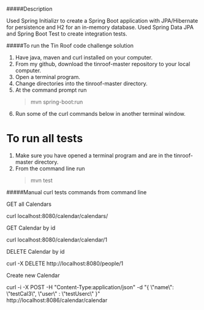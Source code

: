 #####Description

Used Spring Initializr to create a Spring Boot application with JPA/Hibernate for persistence and H2 for an in-memory database. Used Spring Data JPA and Spring Boot Test to create integration tests.

#####To run the Tin Roof code challenge solution

1. Have java, maven and curl installed on your computer.
2. From my github, download the tinroof-master repository to your local computer.
3. Open a terminal program.
4. Change directories into the tinroof-master directory.
5. At the command prompt run
   >mvn spring-boot:run
6. Run some of the curl commands below in another terminal window. 

# To run all tests
1. Make sure you have opened a terminal program and are in the tinroof-master directory.
2. From the command line run
   >mvn test
   
#####Manual curl tests commands from command line

GET all Calendars

curl localhost:8080/calendar/calendars/

GET Calendar by id

curl localhost:8080/calendar/calendar/1

DELETE Calendar by id

curl -X DELETE http://localhost:8080/people/1

Create new Calendar

curl -i -X POST -H "Content-Type:application/json" -d "{  &#92;"name&#92;": &#92;"testCal3&#92;",  &#92;"user&#92;" : &#92;"testUserc&#92;" }" http://localhost:8086/calendar/calendar

